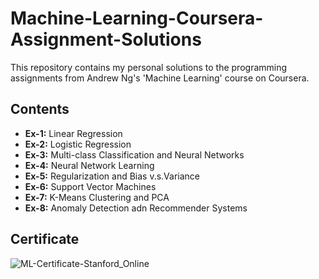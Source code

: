 # Machine-Learning-Coursera-Assignment-Solutions
This repository contains my personal solutions to the programming assignments from Andrew Ng's 'Machine Learning' course on Coursera.
## Contents
- **Ex-1:** Linear Regression
- **Ex-2:** Logistic Regression
- **Ex-3:** Multi-class Classification and Neural Networks
- **Ex-4:** Neural Network Learning
- **Ex-5:** Regularization and Bias v.s.Variance
- **Ex-6:** Support Vector Machines
- **Ex-7:** K-Means Clustering and PCA
- **Ex-8:** Anomaly Detection adn Recommender Systems
## Certificate
![ML-Certificate-Stanford_Online](https://user-images.githubusercontent.com/68114136/117719311-48fff980-b1ee-11eb-841d-a1d246641277.jpg)

